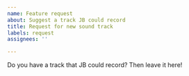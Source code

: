 ```yaml
---
name: Feature request
about: Suggest a track JB could record
title: Request for new sound track
labels: request
assignees: ''

---
```


Do you have a track that JB could record? Then leave it here!
